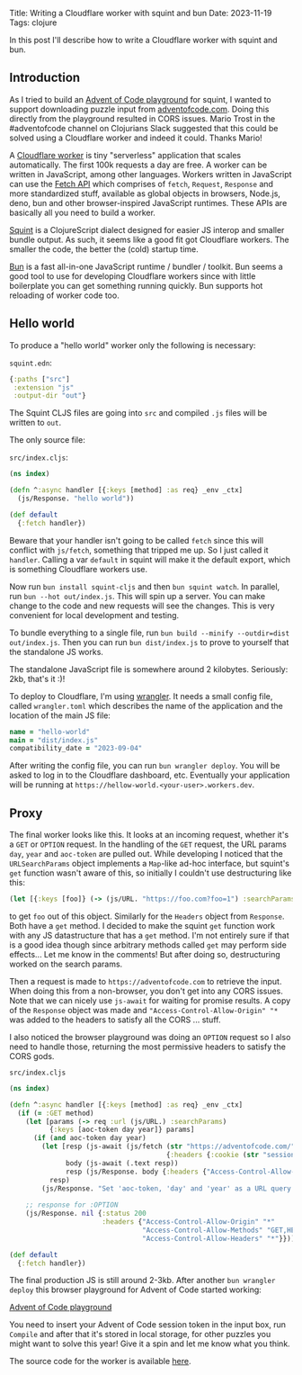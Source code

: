 Title: Writing a Cloudflare worker with squint and bun
Date: 2023-11-19
Tags: clojure

In this post I'll describe how to write a Cloudflare worker with squint and bun.

## Introduction

As I tried to build an [Advent of Code
playground](https://squint-cljs.github.io/squint/?boilerplate=https%3A%2F%2Fgist.githubusercontent.com%2Fborkdude%2Fcf94b492d948f7f418aa81ba54f428ff%2Fraw%2Fe613dbceac5b04c2b71b032a75f13881bccd72c5%2Faoc_ui.cljs&src=OzsgSGVscGVyIGZ1bmN0aW9uczoKOzsgKGZldGNoLWlucHV0IHllYXIgZGF5KSAtIGdldCBBT0MgaW5wdXQKOzsgKGFwcGVuZCBzdHIpIC0gYXBwZW5kIHN0ciB0byBET00KOzsgKHNweSB4KSAtIGxvZyB4IHRvIGNvbnNvbGUgYW5kIHJldHVybiB4CgooZGVmIGlucHV0ICgtPj4gKGpzLWF3YWl0IChmZXRjaC1pbnB1dCAyMDIyIDEpKQogICAgICAgICAgICAgI19zcHkKICAgICAgICAgICAgIHN0ci9zcGxpdC1saW5lcwogICAgICAgICAgICAgKG1hcHYgcGFyc2UtbG9uZykpKQoKKGRlZm4gcGFydC0xCiAgW10KICAoLT4%2BIGlucHV0CiAgICAocGFydGl0aW9uLWJ5IG5pbD8pCiAgICAodGFrZS1udGggMikKICAgIChtYXAgIyhhcHBseSArICUpKQogICAgKGFwcGx5IG1heCkKICAgIGFwcGVuZCkpCgooZGVmbiBwYXJ0LTIKICBbXQogICgtPj4gaW5wdXQKICAgIChwYXJ0aXRpb24tYnkgbmlsPykKICAgICh0YWtlLW50aCAyKQogICAgKG1hcCAjKGFwcGx5ICsgJSkpCiAgICAoc29ydC1ieSAtKQogICAgKHRha2UgMykKICAgIChhcHBseSArKQogICAgYXBwZW5kKSkKCih0aW1lIChwYXJ0LTEpKQoodGltZSAocGFydC0yKSk%3D)
for squint, I wanted to support downloading puzzle input from
[adventofcode.com](https://adventofcode.com). Doing this directly from the
playground resulted in CORS issues. Mario Trost in the #adventofcode channel on
Clojurians Slack suggested that this could be solved using a Cloudflare worker
and indeed it could. Thanks Mario!

A [Cloudflare worker](https://workers.cloudflare.com/) is tiny "serverless"
  application that scales automatically. The first 100k requests a day are
  free. A worker can be written in JavaScript, among other languages. Workers
  written in JavaScript can use the [Fetch
  API](https://developer.mozilla.org/en-US/docs/Web/API/Fetch_API) which
  comprises of `fetch`, `Request`, `Response` and more standardized stuff,
  available as global objects in browsers, Node.js, deno, bun and other
  browser-inspired JavaScript runtimes. These APIs are basically all you need to
  build a worker.

[Squint](https://github.com/squint-cljs/squint) is a ClojureScript dialect
designed for easier JS interop and smaller bundle output. As such, it seems like
a good fit got Cloudflare workers. The smaller the code, the better the (cold)
startup time.

[Bun](https://bun.sh/) is a fast all-in-one JavaScript runtime / bundler /
  toolkit. Bun seems a good tool to use for developing Cloudflare workers since
  with little boilerplate you can get something running quickly. Bun supports
  hot reloading of worker code too.

## Hello world

To produce a "hello world" worker only the following is necessary:

`squint.edn`:
``` clojure
{:paths ["src"]
 :extension "js"
 :output-dir "out"}
```

The Squint CLJS files are going into `src` and compiled `.js` files will be written to `out`.

The only source file:

`src/index.cljs`:
``` clojure
(ns index)

(defn ^:async handler [{:keys [method] :as req} _env _ctx]
  (js/Response. "hello world"))

(def default
  {:fetch handler})
```

Beware that your handler isn't going to be called `fetch` since this will
conflict with `js/fetch`, something that tripped me up. So I just called it
`handler`.  Calling a var `default` in squint will make it the default export,
which is something Cloudflare workers use.

Now run `bun install squint-cljs` and then `bun squint watch`.  In parallel, run
`bun --hot out/index.js`. This will spin up a server. You can make change to the
code and new requests will see the changes. This is very convenient for local
development and testing.

To bundle everything to a single file, run `bun build --minify --outdir=dist
out/index.js`. Then you can run `bun dist/index.js` to prove to yourself that
the standalone JS works.

The standalone JavaScript file is somewhere around 2 kilobytes. Seriously: 2kb,
that's it :)!

To deploy to Cloudflare, I'm using
[wrangler](https://developers.cloudflare.com/workers/wrangler/).  It needs a
small config file, called `wrangler.toml` which describes the name of the
application and the location of the main JS file:

``` clojure
name = "hello-world"
main = "dist/index.js"
compatibility_date = "2023-09-04"
```

After writing the config file, you can run `bun wrangler deploy`. You will be
asked to log in to the Cloudflare dashboard, etc. Eventually your application
will be running at `https://hellow-world.<your-user>.workers.dev`.

## Proxy

The final worker looks like this. It looks at an incoming request, whether it's
a `GET` or `OPTION` request. In the handling of the `GET` request, the URL
params `day`, `year` and `aoc-token` are pulled out. While developing I noticed
that the `URLSearchParams` object implements a `Map`-like ad-hoc interface, but
squint's `get` function wasn't aware of this, so initially I couldn't use destructuring like this:

``` clojure
(let [{:keys [foo]} (-> (js/URL. "https://foo.com?foo=1") :searchParams)] ...)
```

to get `foo` out of this object. Similarly for the `Headers` object from
`Response`. Both have a `get` method. I decided to make the squint `get`
function work with any JS datastructure that has a `get` method. I'm not
entirely sure if that is a good idea though since arbitrary methods called `get`
may perform side effects... Let me know in the comments!  But after doing so,
destructuring worked on the search params.

Then a request is made to `https://adventofcode.com` to retrieve the input. When
doing this from a non-browser, you don't get into any CORS issues. Note that we
can nicely use `js-await` for waiting for promise results. A copy of the
`Response` object was made and `"Access-Control-Allow-Origin" "*` was added to
the headers to satisfy all the CORS ... stuff.

I also noticed the browser playground was doing an `OPTION` request so I also
need to handle those, returning the most permissive headers to satisfy the CORS
gods.

`src/index.cljs`
``` clojure
(ns index)

(defn ^:async handler [{:keys [method] :as req} _env _ctx]
  (if (= :GET method)
    (let [params (-> req :url (js/URL.) :searchParams)
          {:keys [aoc-token day year]} params]
      (if (and aoc-token day year)
        (let [resp (js-await (js/fetch (str "https://adventofcode.com/" year "/day/" day "/input")
                                       {:headers {:cookie (str "session=" aoc-token)}}))
              body (js-await (.text resp))
              resp (js/Response. body {:headers {"Access-Control-Allow-Origin" "*"}})]
          resp)
        (js/Response. "Set 'aoc-token, 'day' and 'year' as a URL query parameter" {:status 400
                                                                                   :headers {"Access-Control-Allow-Origin" "*"}})))
    ;; response for :OPTION
    (js/Response. nil {:status 200
                       :headers {"Access-Control-Allow-Origin" "*"
                                 "Access-Control-Allow-Methods" "GET,HEAD,POST,OPTIONS"
                                 "Access-Control-Allow-Headers" "*"}})))

(def default
  {:fetch handler})
```

The final production JS is still around 2-3kb.  After another `bun wrangler
deploy` this browser playground for Advent of Code started working:

[Advent of Code
playground](https://squint-cljs.github.io/squint/?boilerplate=https%3A%2F%2Fgist.githubusercontent.com%2Fborkdude%2Fcf94b492d948f7f418aa81ba54f428ff%2Fraw%2Fe613dbceac5b04c2b71b032a75f13881bccd72c5%2Faoc_ui.cljs&src=OzsgSGVscGVyIGZ1bmN0aW9uczoKOzsgKGZldGNoLWlucHV0IHllYXIgZGF5KSAtIGdldCBBT0MgaW5wdXQKOzsgKGFwcGVuZCBzdHIpIC0gYXBwZW5kIHN0ciB0byBET00KOzsgKHNweSB4KSAtIGxvZyB4IHRvIGNvbnNvbGUgYW5kIHJldHVybiB4CgooZGVmIGlucHV0ICgtPj4gKGpzLWF3YWl0IChmZXRjaC1pbnB1dCAyMDIyIDEpKQogICAgICAgICAgICAgI19zcHkKICAgICAgICAgICAgIHN0ci9zcGxpdC1saW5lcwogICAgICAgICAgICAgKG1hcHYgcGFyc2UtbG9uZykpKQoKKGRlZm4gcGFydC0xCiAgW10KICAoLT4%2BIGlucHV0CiAgICAocGFydGl0aW9uLWJ5IG5pbD8pCiAgICAodGFrZS1udGggMikKICAgIChtYXAgIyhhcHBseSArICUpKQogICAgKGFwcGx5IG1heCkKICAgIGFwcGVuZCkpCgooZGVmbiBwYXJ0LTIKICBbXQogICgtPj4gaW5wdXQKICAgIChwYXJ0aXRpb24tYnkgbmlsPykKICAgICh0YWtlLW50aCAyKQogICAgKG1hcCAjKGFwcGx5ICsgJSkpCiAgICAoc29ydC1ieSAtKQogICAgKHRha2UgMykKICAgIChhcHBseSArKQogICAgYXBwZW5kKSkKCih0aW1lIChwYXJ0LTEpKQoodGltZSAocGFydC0yKSk%3D)

You need to insert your Advent of Code session token in the input box, run
`Compile` and after that it's stored in local storage, for other puzzles you
might want to solve this year!  Give it a spin and let me know what you think.

The source code for the worker is available [here](https://github.com/borkdude/aoc-proxy).
